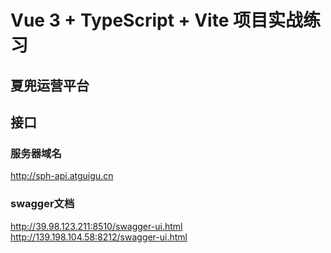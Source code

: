# Vue 3 + TypeScript + Vite 项目实战练习

## 夏兜运营平台

## 接口

### 服务器域名

<http://sph-api.atguigu.cn>

### swagger文档

<http://39.98.123.211:8510/swagger-ui.html>  
<http://139.198.104.58:8212/swagger-ui.html>
